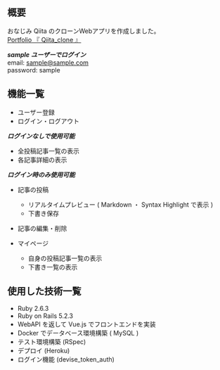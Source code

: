## 概要
おなじみ Qiita のクローンWebアプリを作成しました。<br>
[Portfolio 『 Qiita_clone 』](https://secret-dusk-44125.herokuapp.com/)

***sample ユーザーでログイン***<br>
email: [sample@sample.com](https://secret-dusk-44125.herokuapp.com/)<br>
password: sample

## 機能一覧

- ユーザー登録
- ログイン・ログアウト

***ログインなしで使用可能***

- 全投稿記事一覧の表示
- 各記事詳細の表示

***ログイン時のみ使用可能***

- 記事の投稿
  - リアルタイムプレビュー ( Markdown ・ Syntax Highlight で表示 )
  - 下書き保存

- 記事の編集・削除

- マイページ
  - 自身の投稿記事一覧の表示
  - 下書き一覧の表示

## 使用した技術一覧
- Ruby 2.6.3
- Ruby on Rails 5.2.3
- WebAPI を返して Vue.js でフロントエンドを実装
- Docker でデータベース環境構築 ( MySQL )
- テスト環境構築 (RSpec)
- デプロイ (Heroku)
- ログイン機能 (devise_token_auth)
